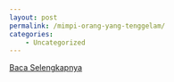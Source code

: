 ```yaml
---
layout: post
permalink: /mimpi-orang-yang-tenggelam/
categories:
    - Uncategorized
---
```


[Baca Selengkapnya](/09)